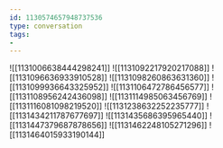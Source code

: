 ```yaml
---
id: 1130574657948737536
type: conversation
tags:
- 
---
```

![[1131006638444298241]]
![[1131092217920217088]]
![[1131096636933910528]]
![[1131098260863631360]]
![[1131099936643325952]]
![[1131106472786456577]]
![[1131108956242436098]]
![[1131114985063456769]]
![[1131116081098219520]]
![[1131238632252235777]]
![[1131434211787677697]]
![[1131435686395965440]]
![[1131447379687878656]]
![[1131462248105271296]]
![[1131464015933190144]]

